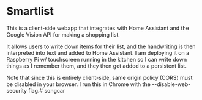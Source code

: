 # Smartlist

This is a client-side webapp that integrates with Home Assistant and the Google Vision API for making a shopping list.

It allows users to write down items for their list, and the handwriting is then interpreted into text and added to Home Assistant. I am deploying it on a Raspberry Pi w/ touchscreen running in the kitchen so I can write down things as I remember them, and they then get added to a persistent list.

Note that since this is entirely client-side, same origin policy (CORS) must be disabled in your browser. I run this in Chrome with the --disable-web-security flag.# songcar
